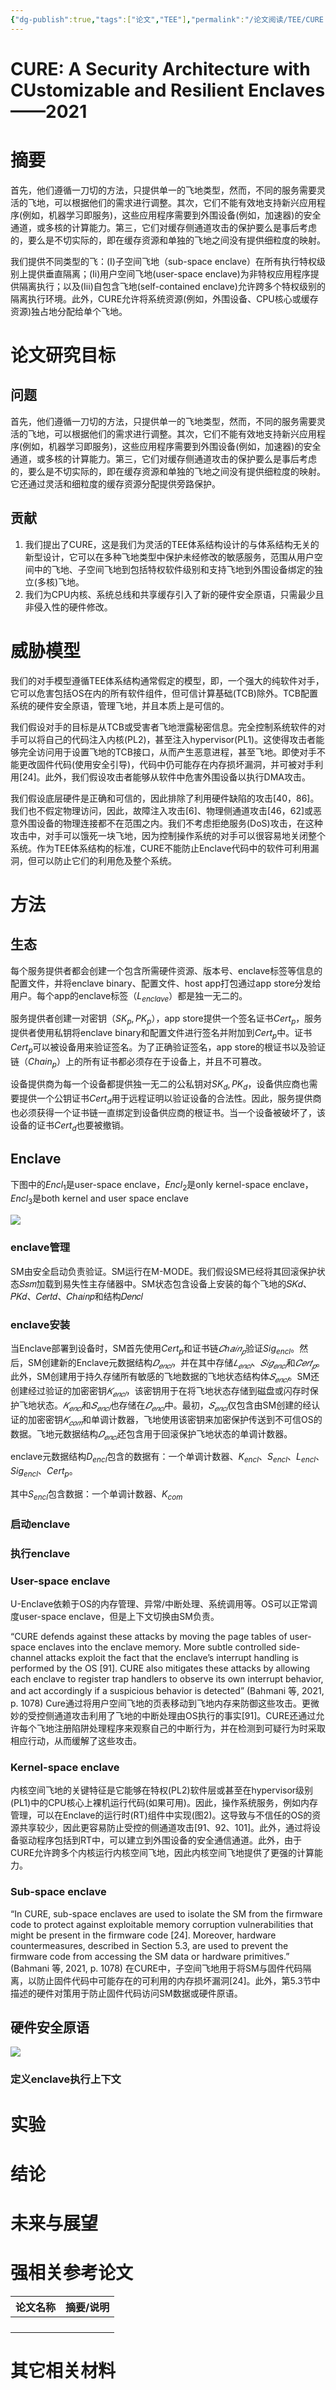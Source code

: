 ```yaml
---
{"dg-publish":true,"tags":["论文","TEE"],"permalink":"/论文阅读/TEE/CURE A Security Architecture with CUstomizable and Resilient Enclaves/","dgPassFrontmatter":true}
---
```



# CURE: A Security Architecture with CUstomizable and Resilient Enclaves——2021

# **摘要**

首先，他们遵循一刀切的方法，只提供单一的飞地类型，然而，不同的服务需要灵活的飞地，可以根据他们的需求进行调整。其次，它们不能有效地支持新兴应用程序(例如，机器学习即服务)，这些应用程序需要到外围设备(例如，加速器)的安全通道，或多核的计算能力。第三，它们对缓存侧通道攻击的保护要么是事后考虑的，要么是不切实际的，即在缓存资源和单独的飞地之间没有提供细粒度的映射。

我们提供不同类型的飞：(I)子空间飞地（sub-space enclave）在所有执行特权级别上提供垂直隔离；(Ii)用户空间飞地(user-space enclave)为非特权应用程序提供隔离执行；以及(Iii)自包含飞地(self-contained enclave)允许跨多个特权级别的隔离执行环境。此外，CURE允许将系统资源(例如，外围设备、CPU核心或缓存资源)独占地分配给单个飞地。

# **论文研究目标**

## **问题**

首先，他们遵循一刀切的方法，只提供单一的飞地类型，然而，不同的服务需要灵活的飞地，可以根据他们的需求进行调整。其次，它们不能有效地支持新兴应用程序(例如，机器学习即服务)，这些应用程序需要到外围设备(例如，加速器)的安全通道，或多核的计算能力。第三，它们对缓存侧通道攻击的保护要么是事后考虑的，要么是不切实际的，即在缓存资源和单独的飞地之间没有提供细粒度的映射。它还通过灵活和细粒度的缓存资源分配提供旁路保护。

## 贡献

1. 我们提出了CURE，这是我们为灵活的TEE体系结构设计的与体系结构无关的新型设计，它可以在多种飞地类型中保护未经修改的敏感服务，范围从用户空间中的飞地、子空间飞地到包括特权软件级别和支持飞地到外围设备绑定的独立(多核)飞地。
1. 我们为CPU内核、系统总线和共享缓存引入了新的硬件安全原语，只需最少且非侵入性的硬件修改。

# 威胁模型

我们的对手模型遵循TEE体系结构通常假定的模型，即，一个强大的纯软件对手，它可以危害包括OS在内的所有软件组件，但可信计算基础(TCB)除外。TCB配置系统的硬件安全原语，管理飞地，并且本质上是可信的。

我们假设对手的目标是从TCB或受害者飞地泄露秘密信息。完全控制系统软件的对手可以将自己的代码注入内核(PL2)，甚至注入hypervisor(PL1)。这使得攻击者能够完全访问用于设置飞地的TCB接口，从而产生恶意进程，甚至飞地。即使对手不能更改固件代码(使用安全引导)，代码中仍可能存在内存损坏漏洞，并可被对手利用[24]。此外，我们假设攻击者能够从软件中危害外围设备以执行DMA攻击。

我们假设底层硬件是正确和可信的，因此排除了利用硬件缺陷的攻击[40，86]。我们也不假定物理访问，因此，故障注入攻击[6]、物理侧通道攻击[46，62]或恶意外围设备的物理连接都不在范围之内。我们不考虑拒绝服务(DoS)攻击，在这种攻击中，对手可以饿死一块飞地，因为控制操作系统的对手可以很容易地关闭整个系统。作为TEE体系结构的标准，CURE不能防止Enclave代码中的软件可利用漏洞，但可以防止它们的利用危及整个系统。

# **方法**

## 生态

每个服务提供者都会创建一个包含所需硬件资源、版本号、enclave标签等信息的配置文件，并将enclave binary、配置文件、host app打包通过app store分发给用户。每个app的enclave标签（$L_{enclave}$）都是独一无二的。

服务提供者创建一对密钥（$SK_{p}, PK_{p}$），app store提供一个签名证书$Cert_p$，服务提供者使用私钥将enclave binary和配置文件进行签名并附加到$Cert_p$中。证书$Cert_p$可以被设备用来验证签名。为了正确验证签名，app store的根证书以及验证链（$Chain_p$）上的所有证书都必须存在于设备上，并且不可篡改。

设备提供商为每一个设备都提供独一无二的公私钥对$SK_{d}, PK_{d}$，设备供应商也需要提供一个公钥证书$Cert_d$用于远程证明以验证设备的合法性。因此，服务提供商也必须获得一个证书链一直绑定到设备供应商的根证书。当一个设备被破坏了，该设备的证书$Cert_d$也要被撤销。

## Enclave

下图中的$Encl_1$是user-space enclave，$Encl_2$是only kernel-space enclave，$Encl_3$是both kernel and user space enclave

![](https://imp-repo-1300501708.cos.ap-beijing.myqcloud.com/boxcna7OHrPlcDzqkoZ6xd9lLud.png)

### enclave管理

SM由安全启动负责验证。SM运行在M-MODE。我们假设SM已经将其回滚保护状态𝑆𝑠𝑚加载到易失性主存储器中。SM状态包含设备上安装的每个飞地的𝑆𝐾𝑑、𝑃𝐾𝑑、𝐶𝑒𝑟𝑡𝑑、𝐶ℎ𝑎𝑖𝑛𝑝和结构𝐷𝑒𝑛𝑐𝑙

### enclave安装

当Enclave部署到设备时，SM首先使用$Cert_p$和证书链$𝐶ℎ𝑎𝑖𝑛_𝑝$验证$Sig_{encl}$。然后，SM创建新的Enclave元数据结构$𝐷_{𝑒𝑛𝑐𝑙}$，并在其中存储$𝐿_{𝑒𝑛𝑐𝑙}$、$𝑆𝑖𝑔_{𝑒𝑛𝑐𝑙}$和$𝐶𝑒𝑟𝑡_𝑝$。此外，SM创建用于持久存储所有敏感的飞地数据的飞地状态结构体$𝑆_{𝑒𝑛𝑐𝑙}$。SM还创建经过验证的加密密钥$𝐾_{𝑒𝑛𝑐𝑙}$，该密钥用于在将飞地状态存储到磁盘或闪存时保护飞地状态。$𝐾_{𝑒𝑛𝑐𝑙}$和$𝑆_{𝑒𝑛𝑐𝑙}$也存储在$𝐷_{𝑒𝑛𝑐𝑙}$中。最初，$𝑆_{𝑒𝑛𝑐𝑙}$仅包含由SM创建的经认证的加密密钥$𝐾_{𝑐𝑜𝑚}$和单调计数器，飞地使用该密钥来加密保护传送到不可信OS的数据。飞地元数据结构$𝐷_{𝑒𝑛𝑐𝑙}$还包含用于回滚保护飞地状态的单调计数器。

enclave元数据结构$D_{encl}$包含的数据有：一个单调计数器、$K_{encl}$、$S_{encl}$、$L_{encl}$、$Sig_{encl}$、$Cert_p$。

其中$S_{encl}$包含数据：一个单调计数器、$K_{com}$

### 启动enclave

### 执行enclave

### User-space enclave

U-Enclave依赖于OS的内存管理、异常/中断处理、系统调用等。OS可以正常调度user-space enclave，但是上下文切换由SM负责。

“CURE defends against these attacks by moving the page tables of user-space enclaves into the enclave memory. More subtle controlled side-channel attacks exploit the fact that the enclave’s interrupt handling is performed by the OS [91]. CURE also mitigates these attacks by allowing each enclave to register trap handlers to observe its own interrupt behavior, and act accordingly if a suspicious behavior is detected” (Bahmani 等, 2021, p. 1078) Cure通过将用户空间飞地的页表移动到飞地内存来防御这些攻击。更微妙的受控侧通道攻击利用了飞地的中断处理由OS执行的事实[91]。CURE还通过允许每个飞地注册陷阱处理程序来观察自己的中断行为，并在检测到可疑行为时采取相应行动，从而缓解了这些攻击。

### Kernel-space enclave

内核空间飞地的关键特征是它能够在特权(PL2)软件层或甚至在hypervisor级别(PL1)中的CPU核心上裸机运行代码(如果可用)。因此，操作系统服务，例如内存管理，可以在Enclave的运行时(RT)组件中实现(图2)。这导致与不信任的OS的资源共享较少，因此更容易防止受控的侧通道攻击[91、92、101]。此外，通过将设备驱动程序包括到RT中，可以建立到外围设备的安全通信通道。此外，由于CURE允许跨多个内核运行内核空间飞地，因此内核空间飞地提供了更强的计算能力。

### Sub-space enclave

“In CURE, sub-space enclaves are used to isolate the SM from the firmware code to protect against exploitable memory corruption vulnerabilities that might be present in the firmware code [24]. Moreover, hardware countermeasures, described in Section 5.3, are used to prevent the firmware code from accessing the SM data or hardware primitives.” (Bahmani 等, 2021, p. 1078) 在CURE中，子空间飞地用于将SM与固件代码隔离，以防止固件代码中可能存在的可利用的内存损坏漏洞[24]。此外，第5.3节中描述的硬件对策用于防止固件代码访问SM数据或硬件原语。

## 硬件安全原语

![](https://imp-repo-1300501708.cos.ap-beijing.myqcloud.com/boxcnSa8MJNp4Czlylq8tBvqWVb.png)

### 定义enclave执行上下文



# **实验**

# **结论**

# **未来与展望**

# **强相关参考论文**

|论文名称 |摘要/说明 |
|---|---|
| | |
| | |
| | |
| | |
# 其它相关材料



